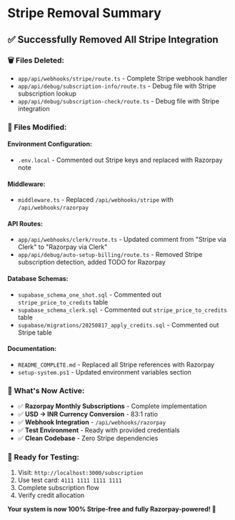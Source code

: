 # Stripe Removal Summary 

## ✅ Successfully Removed All Stripe Integration

### 🗑️ Files Deleted:
- `app/api/webhooks/stripe/route.ts` - Complete Stripe webhook handler
- `app/api/debug/subscription-info/route.ts` - Debug file with Stripe subscription lookup
- `app/api/debug/subscription-check/route.ts` - Debug file with Stripe integration

### 🔧 Files Modified:

#### Environment Configuration:
- `.env.local` - Commented out Stripe keys and replaced with Razorpay note

#### Middleware:
- `middleware.ts` - Replaced `/api/webhooks/stripe` with `/api/webhooks/razorpay`

#### API Routes:
- `app/api/webhooks/clerk/route.ts` - Updated comment from "Stripe via Clerk" to "Razorpay via Clerk"
- `app/api/debug/auto-setup-billing/route.ts` - Removed Stripe subscription detection, added TODO for Razorpay

#### Database Schemas:
- `supabase_schema_one_shot.sql` - Commented out `stripe_price_to_credits` table
- `supabase_schema_clerk.sql` - Commented out `stripe_price_to_credits` table  
- `supabase/migrations/20250817_apply_credits.sql` - Commented out Stripe table

#### Documentation:
- `README_COMPLETE.md` - Replaced all Stripe references with Razorpay
- `setup-system.ps1` - Updated environment variables section

### 🎯 What's Now Active:
- ✅ **Razorpay Monthly Subscriptions** - Complete implementation
- ✅ **USD → INR Currency Conversion** - 83:1 ratio
- ✅ **Webhook Integration** - `/api/webhooks/razorpay`
- ✅ **Test Environment** - Ready with provided credentials
- ✅ **Clean Codebase** - Zero Stripe dependencies

### 🚀 Ready for Testing:
1. Visit: `http://localhost:3000/subscription`
2. Use test card: `4111 1111 1111 1111`
3. Complete subscription flow
4. Verify credit allocation

**Your system is now 100% Stripe-free and fully Razorpay-powered! 🎉**

